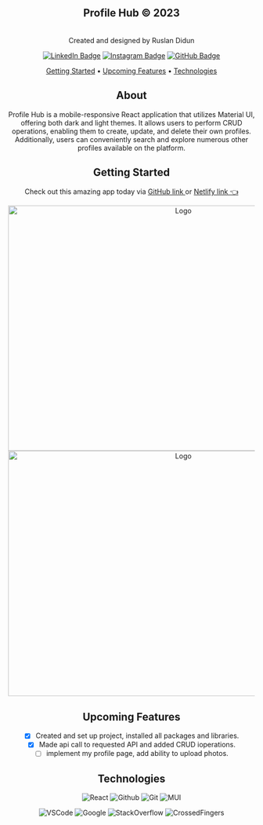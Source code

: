 <div align = "center">
</br>
</br>
 
## Profile Hub © 2023 
</br>

<div id="description" align="center">
 Created and designed by Ruslan Didun

[![LinkedIn Badge](https://img.shields.io/badge/-RuslanDidun-blue?style=flat&logo=Linkedin&logoColor=black)](https://www.linkedin.com/in/ruslan-didun/)
[![Instagram Badge](https://img.shields.io/badge/-wanderlust_unlimited-skyblue?style=flat&logo=Instagram&logoColor=black)](https://www.instagram.com/wanderlust_unlimited_/)
[![GitHub Badge](https://img.shields.io/badge/-RuslanDidun-junglegreen?style=flat&logo=GitHub&logoColor=black)](https://github.com/RuslanDidun)

<p align="center">
  <a href="#getting-started">Getting Started</a> •
  <a href="#upcoming-features">Upcoming Features</a> •
  <a href="#technologies">Technologies</a> 
</p>

## About
Profile Hub is a mobile-responsive React application that utilizes Material UI, offering both dark and light themes. It allows users to perform CRUD operations, enabling them to create, update, and delete their own profiles. Additionally, users can conveniently search and explore numerous other profiles available on the platform.

## Getting Started
 Check out this amazing app today via [GitHub link ](https://ruslandidun91.github.io/ProfileHub/) 
 or [Netlify link 👈](https://profile-hub.netlify.app/) 

<img src="https://i.imgur.com/p3h3Kfp.png" alt="Logo" width="700" height="500">
</br>
<img src="https://i.imgur.com/K4xNLPZ.png" alt="Logo" width="700" height="500">

## Upcoming Features
- [x] Created and set up project, installed all packages and libraries.
- [x] Made api call to requested API and added CRUD ioperations.
- [ ] implement my profile page, add ability to upload photos.

## Technologies  
![React](https://img.shields.io/badge/-React-05122A?style=flat&logo=React)
![Github](https://img.shields.io/badge/-GitHub-05122A?style=flat&logo=github)
![Git](https://img.shields.io/badge/-Git-05122A?style=flat&logo=git)
![MUI](https://img.shields.io/badge/-MUI-05122A?style=flat&logo=MUI)

![VSCode](https://img.shields.io/badge/-VS_Code-05122A?style=flat&logo=visualstudio)
![Google](https://img.shields.io/badge/-Google-05122A?style=flat&logo=Google)
![StackOverflow](https://img.shields.io/badge/-StackOverflow-05122A?style=flat&logo=StackOverflow)
![CrossedFingers](https://img.shields.io/badge/-CrossedFingers-05122A?style=flat&logo=CrossedFingers)

<div align=left>
